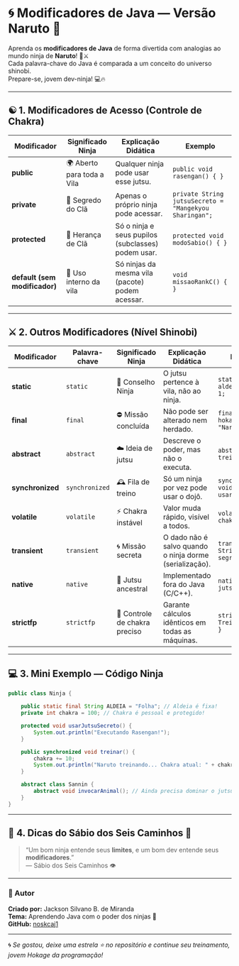 # 🌀 Modificadores de Java — Versão Naruto 🍥

Aprenda os **modificadores de Java** de forma divertida com analogias ao mundo ninja de **Naruto**! 🌳⚔️  
Cada palavra-chave do Java é comparada a um conceito do universo shinobi.  
Prepare-se, jovem dev-ninja! 💻🔥

---

## ☯️ 1. Modificadores de Acesso (Controle de Chakra)

| Modificador | Significado Ninja | Explicação Didática | Exemplo |
|--------------|------------------|----------------------|----------|
| **public** | 🌍 Aberto para toda a Vila | Qualquer ninja pode usar esse jutsu. | `public void rasengan() { }` |
| **private** | 🤫 Segredo do Clã | Apenas o próprio ninja pode acessar. | `private String jutsuSecreto = "Mangekyou Sharingan";` |
| **protected** | 🧬 Herança de Clã | Só o ninja e seus pupilos (subclasses) podem usar. | `protected void modoSabio() { }` |
| **default (sem modificador)** | 🌳 Uso interno da vila | Só ninjas da mesma vila (pacote) podem acessar. | `void missaoRankC() { }` |

---

## ⚔️ 2. Outros Modificadores (Nível Shinobi)

| Modificador | Palavra-chave | Significado Ninja | Explicação Didática | Exemplo |
|--------------|----------------|-------------------|----------------------|----------|
| **static** | `static` | 🏯 Conselho Ninja | O jutsu pertence à vila, não ao ninja. | `static int aldeiaFolha = 1;` |
| **final** | `final` | ⛔ Missão concluída | Não pode ser alterado nem herdado. | `final String hokage = "Naruto";` |
| **abstract** | `abstract` | ☁️ Ideia de jutsu | Descreve o poder, mas não o executa. | `abstract void treinarJutsu();` |
| **synchronized** | `synchronized` | 🕰️ Fila de treino | Só um ninja por vez pode usar o dojô. | `synchronized void usarJutsu() { }` |
| **volatile** | `volatile` | ⚡ Chakra instável | Valor muda rápido, visível a todos. | `volatile int chakra = 100;` |
| **transient** | `transient` | 🌀 Missão secreta | O dado não é salvo quando o ninja dorme (serialização). | `transient String segredoMissao;` |
| **native** | `native` | 🏯 Jutsu ancestral | Implementado fora do Java (C/C++). | `native void jutsuSamurai();` |
| **strictfp** | `strictfp` | 🧮 Controle de chakra preciso | Garante cálculos idênticos em todas as máquinas. | `strictfp class TreinoChakra { }` |

---

## 💻 3. Mini Exemplo — Código Ninja

```java
public class Ninja {

    public static final String ALDEIA = "Folha"; // Aldeia é fixa!
    private int chakra = 100; // Chakra é pessoal e protegido!

    protected void usarJutsuSecreto() {
        System.out.println("Executando Rasengan!");
    }

    public synchronized void treinar() {
        chakra += 10;
        System.out.println("Naruto treinando... Chakra atual: " + chakra);
    }

    abstract class Sannin {
        abstract void invocarAnimal(); // Ainda precisa dominar o jutsu!
    }
}
```

---

## 💬 4. Dicas do Sábio dos Seis Caminhos 🧘

> “Um bom ninja entende seus **limites**, e um bom dev entende seus **modificadores**.”  
> — Sábio dos Seis Caminhos 👁️  

---

### 🌟 Autor
**Criado por:** Jackson Silvano B. de Miranda  
**Tema:** Aprendendo Java com o poder dos ninjas 🥷  
**GitHub:** [noskcaj1](https://github.com/noskcaj1)

---

🌀 *Se gostou, deixe uma estrela ⭐ no repositório e continue seu treinamento, jovem Hokage da programação!*